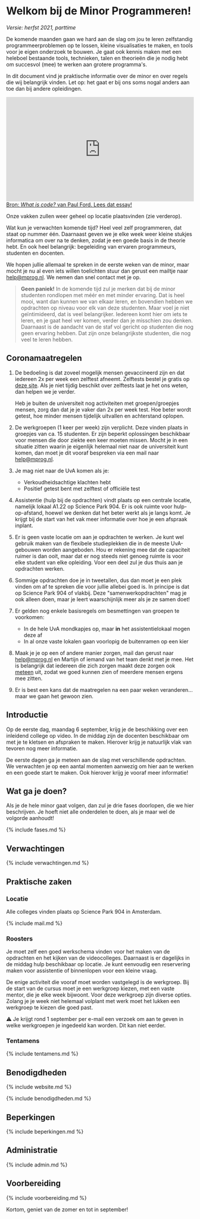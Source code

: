 # Welkom bij de Minor Programmeren!

*Versie: herfst 2021, parttime*

De komende maanden gaan we hard aan de slag om jou te leren zelfstandig programmeerproblemen op te lossen, kleine visualisaties te maken, en tools voor je eigen onderzoek te bouwen. Je gaat ook kennis maken met een heleboel bestaande tools, technieken, talen en theorieën die je nodig hebt om succesvol (mee) te werken aan grotere programma's.

In dit document vind je praktische informatie over de minor en over regels die wij belangrijk vinden. Let op: het gaat er bij ons soms nogal anders aan toe dan bij andere opleidingen.

<iframe style="width:100%; height: 280px;" src="https://player.vimeo.com/video/130987431?color=ff9933&title=0&byline=0&portrait=0" frameborder="0" webkitallowfullscreen mozallowfullscreen allowfullscreen></iframe>
<a href="http://www.bloomberg.com/graphics/2015-paul-ford-what-is-code/">
Bron: <em>What is code?</em> van Paul Ford. Lees dat essay!</a>

Onze vakken zullen weer geheel op locatie plaatsvinden (zie verderop).

Wat kun je verwachten komende tijd? Heel veel zelf programmeren, dat staat op nummer één. Daarnaast geven we je elke week weer kleine stukjes informatica om over na te denken, zodat je een goede basis in de theorie hebt. En ook heel belangrijk: begeleiding van ervaren programmeurs, studenten en docenten.

We hopen jullie allemaal te spreken in de eerste weken van de minor, maar mocht je nu al even iets willen toelichten stuur dan gerust een mailtje naar <help@mprog.nl>. We nemen dan snel contact met je op.

> **Geen paniek!** In de komende tijd zul je merken dat bij de minor studenten rondlopen met méér en met minder ervaring. Dat is heel mooi, want dan kunnen we van elkaar leren, en bovendien hebben we opdrachten op niveau voor elk van deze studenten. Maar voel je niet geïntimideerd, dat is veel belangrijker. Iedereen komt hier om iets te leren, en je gaat heel ver komen, verder dan je misschien zou denken. Daarnaast is de aandacht van de staf vol gericht op studenten die nog geen ervaring hebben. Dat zijn onze belangrijkste studenten, die nog veel te leren hebben.

## Coronamaatregelen

1. De bedoeling is dat zoveel mogelijk mensen gevaccineerd zijn en dat iedereen 2x per week een zelftest afneemt. Zelftests bestel je gratis op [deze site](https://www.zelftestonderwijs.nl). Als je niet tijdig beschikt over zelftests laat je het ons weten, dan helpen we je verder.

    Heb je buiten de universiteit nog activiteiten met groepen/groepjes mensen, zorg dan dat je je vaker dan 2x per week test. Hoe beter wordt getest, hoe minder mensen tijdelijk uitvallen en achterstand oplopen.

2. De werkgroepen (1 keer per week) zijn verplicht. Deze vinden plaats in groepjes van ca. 15 studenten. Er zijn beperkt oplossingen beschikbaar voor mensen die door ziekte een keer moeten missen. Mocht je in een situatie zitten waarin je eigenlijk helemaal niet naar de universiteit kunt komen, dan moet je dit vooraf bespreken via een mail naar <help@mprog.nl>.

3. Je mag niet naar de UvA komen als je:
    - Verkoudheidsachtige klachten hebt
    - Positief getest bent met zelftest of officiële test

4. Assistentie (hulp bij de opdrachten) vindt plaats op een centrale locatie, namelijk lokaal A1.22 op Science Park 904. Er is ook ruimte voor hulp-op-afstand, hoewel we denken dat het beter werkt als je langs komt. Je krijgt bij de start van het vak meer informatie over hoe je een afspraak inplant.

5. Er is geen vaste locatie om aan je opdrachten te werken. Je kunt wel gebruik maken van de flexibele studieplekken die in de meeste UvA-gebouwen worden aangeboden. Hou er rekening mee dat de capaciteit ruimer is dan ooit, maar dat er nog steeds niet genoeg ruimte is voor elke student van elke opleiding. Voor een deel zul je dus thuis aan je opdrachten werken.

6. Sommige opdrachten doe je in tweetallen, dus dan moet je een plek vinden om af te spreken die voor jullie allebei goed is. In principe is dat op Science Park 904 of vlakbij. Deze "samenwerkopdrachten" mag je ook alleen doen, maar je leert waarschijnlijk meer als je ze samen doet!

7. Er gelden nog enkele basisregels om besmettingen van groepen te voorkomen:
    - In de hele UvA mondkapjes op, maar **in** het assistentielokaal mogen deze af
    - In al onze vaste lokalen gaan voorlopig de buitenramen op een kier

8. Maak je je op een of andere manier zorgen, mail dan gerust naar <help@mprog.nl> en Martijn of iemand van het team denkt met je mee. Het is belangrijk dat iedereen die zich zorgen maakt deze zorgen ook <u>meteen</u> uit, zodat we goed kunnen zien of meerdere mensen ergens mee zitten.

9. Er is best een kans dat de maatregelen na een paar weken veranderen... maar we gaan het gewoon zien.

## Introductie

Op de eerste dag, maandag 6 september, krijg je de beschikking over een inleidend college op video. In de middag zijn de docenten beschikbaar om met je te kletsen en afspraken te maken. Hierover krijg je natuurlijk vlak van tevoren nog meer informatie.

De eerste dagen ga je meteen aan de slag met verschillende opdrachten. We verwachten je op een aantal momenten aanwezig om hier aan te werken en een goede start te maken. Ook hierover krijg je vooraf meer informatie!

## Wat ga je doen?

Als je de hele minor gaat volgen, dan zul je drie fases doorlopen, die we hier beschrijven. Je hoeft niet alle onderdelen te doen, als je maar wel de volgorde aanhoudt!

{% include fases.md %}

## Verwachtingen

{% include verwachtingen.md %}

## Praktische zaken

### Locatie

Alle colleges vinden plaats op Science Park 904 in Amsterdam.

{% include mail.md %}

### Roosters

Je moet zelf een goed werkschema vinden voor het maken van de opdrachten en het kijken van de videocolleges. Daarnaast is er dagelijks in de middag hulp beschikbaar op locatie. Je kunt eenvoudig een reservering maken voor assistentie of binnenlopen voor een kleine vraag.

De enige activiteit die vooraf moet worden vastgelegd is de werkgroep. Bij de start van de cursus moet je een werkgroep kiezen, met een vaste mentor, die je elke week bijwoont. Voor deze werkgroep zijn diverse opties. Zolang je je week niet helemaal volplant met werk moet het lukken een werkgroep te kiezen die goed past.

⚠︎ Je krijgt rond 1 september per e-mail een verzoek om aan te geven in welke werkgroepen je ingedeeld kan worden. Dit kan niet eerder.

### Tentamens

{% include tentamens.md %}

## Benodigdheden

{% include website.md %}

{% include benodigdheden.md %}

## Beperkingen

{% include beperkingen.md %}

## Administratie

{% include admin.md %}

## Voorbereiding

{% include voorbereiding.md %}

Kortom, geniet van de zomer en tot in september!

